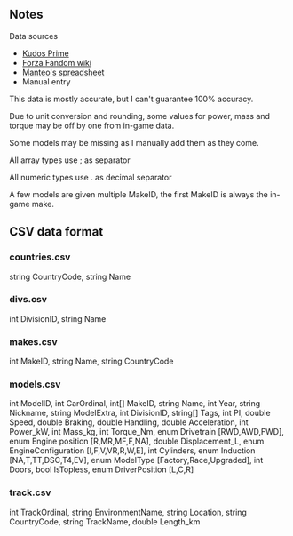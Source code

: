 ## Notes

Data sources
- [Kudos Prime](https://www.kudosprime.com/fm/carlist.php)
- [Forza Fandom wiki](https://forza.fandom.com/wiki/Forza_Motorsport_(2023)/Cars)
- [Manteo's spreadsheet](https://docs.google.com/spreadsheets/d/1ZO5HqJW_F3jBEDn9kL_YxitJs8nijTiDTxuXUHLAP9o/edit#gid=778203711)
- Manual entry

This data is mostly accurate, but I can't guarantee 100% accuracy.

Due to unit conversion and rounding, some values for power, mass and torque may be off by one from in-game data.

Some models may be missing as I manually add them as they come.

All array types use ; as separator

All numeric types use . as decimal separator

A few models are given multiple MakeID, the first MakeID is always the in-game make.

## CSV data format

### countries.csv

string CountryCode, string Name

### divs.csv

int DivisionID, string Name

### makes.csv

int MakeID, string Name, string CountryCode

### models.csv

int ModelID, int CarOrdinal, int[] MakeID, string Name, int Year, string Nickname, string ModelExtra, int DivisionID, string[] Tags, int PI, double Speed, double Braking, double Handling, double Acceleration, int Power_kW, int Mass_kg, int Torque_Nm, enum Drivetrain [RWD,AWD,FWD], enum Engine position [R,MR,MF,F,NA], double Displacement_L, enum EngineConfiguration [I,F,V,VR,R,W,E], int Cylinders, enum Induction [NA,T,TT,DSC,T4,EV], enum ModelType [Factory,Race,Upgraded], int Doors, bool IsTopless, enum DriverPosition [L,C,R]

### track.csv

int TrackOrdinal, string EnvironmentName, string Location, string CountryCode, string TrackName, double Length_km
